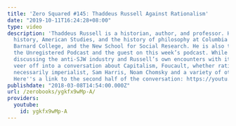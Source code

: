 ```yaml
---
title: 'Zero Squared #145: Thaddeus Russell Against Rationalism'
date: "2019-10-11T16:24:28+08:00"
type: video
description: 'Thaddeus Russell is a historian, author, and professor. He has taught
  history, American Studies, and the history of philosophy at Columbia University,
  Barnard College, and the New School for Social Research. He is also the host of
  the Unregistered Podcast and the guest on this week’s podcast. While we start off
  discussing the anti-SJW industry and Russell’s own encounters with it, we quickly
  veer off into a conversation about Capitalism, Foucault, whether rationalism is
  necessarily imperialist, Sam Harris, Noam Chomsky and a variety of other topics.
  Here''s a link to the second half of the conversation: https://youtu.be/3I2fQUOc9Ac'
publishdate: "2018-03-08T14:54:00.000Z"
url: /zerobooks/ygkfx9wMp-A/
providers:
  youtube:
    id: ygkfx9wMp-A
---
```

